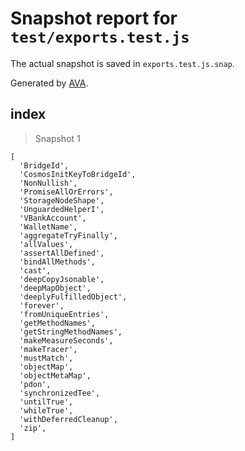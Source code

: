 # Snapshot report for `test/exports.test.js`

The actual snapshot is saved in `exports.test.js.snap`.

Generated by [AVA](https://avajs.dev).

## index

> Snapshot 1

    [
      'BridgeId',
      'CosmosInitKeyToBridgeId',
      'NonNullish',
      'PromiseAllOrErrors',
      'StorageNodeShape',
      'UnguardedHelperI',
      'VBankAccount',
      'WalletName',
      'aggregateTryFinally',
      'allValues',
      'assertAllDefined',
      'bindAllMethods',
      'cast',
      'deepCopyJsonable',
      'deepMapObject',
      'deeplyFulfilledObject',
      'forever',
      'fromUniqueEntries',
      'getMethodNames',
      'getStringMethodNames',
      'makeMeasureSeconds',
      'makeTracer',
      'mustMatch',
      'objectMap',
      'objectMetaMap',
      'pdon',
      'synchronizedTee',
      'untilTrue',
      'whileTrue',
      'withDeferredCleanup',
      'zip',
    ]
